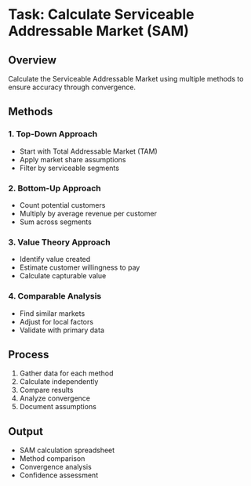 <!-- Powered by BMAD™ Core -->

# Task: Calculate Serviceable Addressable Market (SAM)

## Overview
Calculate the Serviceable Addressable Market using multiple methods to ensure accuracy through convergence.

## Methods

### 1. Top-Down Approach
- Start with Total Addressable Market (TAM)
- Apply market share assumptions
- Filter by serviceable segments

### 2. Bottom-Up Approach  
- Count potential customers
- Multiply by average revenue per customer
- Sum across segments

### 3. Value Theory Approach
- Identify value created
- Estimate customer willingness to pay
- Calculate capturable value

### 4. Comparable Analysis
- Find similar markets
- Adjust for local factors
- Validate with primary data

## Process
1. Gather data for each method
2. Calculate independently
3. Compare results
4. Analyze convergence
5. Document assumptions

## Output
- SAM calculation spreadsheet
- Method comparison
- Convergence analysis
- Confidence assessment
